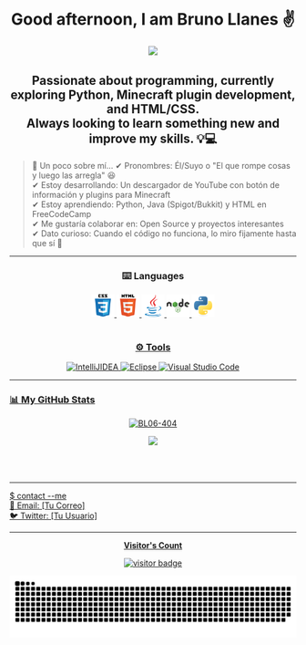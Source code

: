 <h1 align="center">Good afternoon, I am Bruno Llanes ✌️</h1>

<p align="center">
  <a href="[https://github.com/BrunoLlanes]"><img src="https://readme-typing-svg.herokuapp.com?color=%2336BCF7&center=true&vCenter=true&lines=Web+Developer;Minecraft:+Servers/Plugins+Developer;Discord:+Bot+Developer;Python+Developer"></a>
</p>

<h2 align="center">Passionate about programming, currently exploring Python, Minecraft plugin development, and HTML/CSS. <br> Always looking to learn something new and improve my skills. 💡💻</h2>


> 🦄 Un poco sobre mí...
> ✔ Pronombres: Él/Suyo o "El que rompe cosas y luego las arregla" 😆<br>
> ✔ Estoy desarrollando: Un descargador de YouTube con botón de información y plugins para Minecraft<br>
> ✔ Estoy aprendiendo: Python, Java (Spigot/Bukkit) y HTML en FreeCodeCamp<br>
> ✔ Me gustaría colaborar en: Open Source y proyectos interesantes<br>
> ✔ Dato curioso: Cuando el código no funciona, lo miro fijamente hasta que sí 😤<br>


<hr width="100%" >
<h3 align="center">⌨️ Languages</h3>
<p align="center">   
<a href="https://www.w3schools.com/css/" target="_blank" rel="noreferrer"> <img src="https://raw.githubusercontent.com/devicons/devicon/master/icons/css3/css3-original-wordmark.svg" alt="css3" width="40" height="40"/> </a> <a href="https://www.w3.org/html/" target="_blank" rel="noreferrer"> <img src="https://raw.githubusercontent.com/devicons/devicon/master/icons/html5/html5-original-wordmark.svg" alt="html5" width="40" height="40"/> </a> <a href="https://www.java.com" target="_blank" rel="noreferrer"> <img src="https://raw.githubusercontent.com/devicons/devicon/master/icons/java/java-original.svg" alt="java" width="40" height="40"/> </a> <a href="https://nodejs.org" target="_blank" rel="noreferrer"> <img src="https://raw.githubusercontent.com/devicons/devicon/master/icons/nodejs/nodejs-original-wordmark.svg" alt="nodejs" width="40" height="40"/> </a> <a href="https://www.python.org" target="_blank" rel="noreferrer"> <img src="https://raw.githubusercontent.com/devicons/devicon/master/icons/python/python-original.svg" alt="python" width="40" height="40"/>
<br>
<br>
<h3 align="center">⚙️ Tools</h3>
<p align="center">  
<a href="https://www.jetbrains.com/idea/" target="_blank" rel="noreferrer"><img src="https://img.shields.io/badge/IntelliJIDEA-000000.svg?style=for-the-badge&logo=intellij-idea&logoColor=white" alt="IntelliJIDEA"> <a href="https://eclipseide.org/" target="_blank" rel="noreferrer"><img src="https://img.shields.io/badge/Eclipse-FE7A16.svg?style=for-the-badge&logo=Eclipse&logoColor=white" alt="Eclipse"> <a href="https://code.visualstudio.com/" target="_blank" rel="noreferrer"> <img src="https://img.shields.io/badge/Visual%20Studio%20Code-0078d7.svg?style=for-the-badge&logo=visual-studio-code&logoColor=white" alt="Visual Studio Code">

<hr width="100%" >

<h3>📊 My GitHub Stats</h3>
<p align="center"><img src="https://github-readme-stats.vercel.app/api/top-langs?username=BrunoLlanes&show_icons=true&theme=dark&locale=en&layout=compact" alt="BL06-404"/></p>
<p align="center" ><img src="https://github-readme-stats.vercel.app/api?username=BrunoLlanes&count_private=true&show_icons=true&&theme=chartreuse-dark&include_all_commits=true" width="400"></p> 
<br><br>

<hr width="100%" >

$ contact --me  
📧 Email: [Tu Correo]  
🐦 Twitter: [Tu Usuario]  

<hr width="100%" >

<p align="center"><b>Visitor's Count</b></p>
<p align="center"><img src="https://profile-counter.glitch.me/%7BBrunoLlanes%7D/count.svg" alt="visitor badge"/></p>

<p align="center"><img alt="github contribution grid snake animation" src="https://raw.githubusercontent.com/platane/snk/output/github-contribution-grid-snake.svg" style="visibility:visible;max-width:100%;"></p>

<!--
**BL06-404/BL06-404** is a ✨ _special_ ✨ repository because its `README.md` (this file) appears on your GitHub profile.

Here are some ideas to get you started:

- 🔭 I’m currently working on ...
- 🌱 I’m currently learning ...
- 👯 I’m looking to collaborate on ...
- 🤔 I’m looking for help with ...
- 💬 Ask me about ...
- 📫 How to reach me: ...
- 😄 Pronouns: ...
- ⚡ Fun fact: ...
-->
